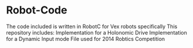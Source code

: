 # Robot-Code
The code included is written in RobotC for Vex robots specifically
This repository includes:
Implementation for a Holonomic Drive
Implementation for a Dynamic Input mode
File used for 2014 Robtics Competition
